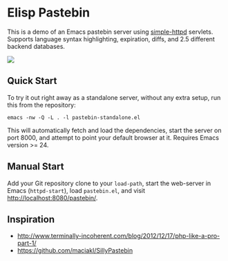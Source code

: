 # Elisp Pastebin

This is a demo of an Emacs pastebin server using
[simple-httpd](https://github.com/skeeto/emacs-http-server)
servlets. Supports language syntax highlighting, expiration, diffs,
and 2.5 different backend databases.

[![](http://i.imgur.com/sh8Q8.png)](http://i.imgur.com/MWpvT.png)

## Quick Start

To try it out right away as a standalone server, without any extra
setup, run this from the repository:

    emacs -nw -Q -L . -l pastebin-standalone.el

This will automatically fetch and load the dependencies, start the
server on port 8000, and attempt to point your default browser at
it. Requires Emacs version >= 24.

## Manual Start

Add your Git repository clone to your `load-path`, start the
web-server in Emacs (`httpd-start`), load `pastebin.el`, and visit
[http://localhost:8080/pastebin/](http://localhost:8080/pastebin/).

## Inspiration

 * http://www.terminally-incoherent.com/blog/2012/12/17/php-like-a-pro-part-1/
 * https://github.com/maciakl/SillyPastebin
